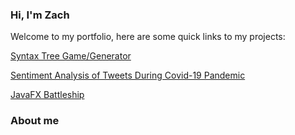 ### Hi, I'm Zach

Welcome to my portfolio, here are some quick links to my projects: 

[Syntax Tree Game/Generator](Syntax_tree_generator.md)

[Sentiment Analysis of Tweets During Covid-19 Pandemic](Sentiment_analysis_covid-2/Sentiment_analysis_covid.md)

[JavaFX Battleship](https://drive.google.com/drive/folders/1vLBnGXGiOdrYrZfDDUy-KJZBk7zf_bwh?usp=share_link)

### About me
